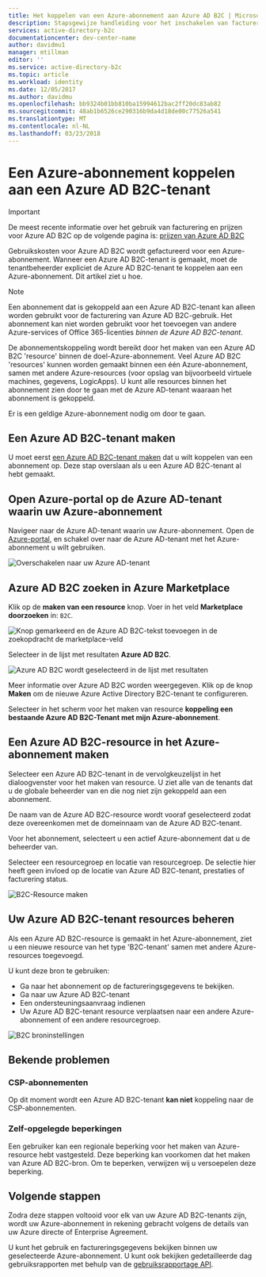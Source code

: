 ```yaml
---
title: Het koppelen van een Azure-abonnement aan Azure AD B2C | Microsoft Docs
description: Stapsgewijze handleiding voor het inschakelen van facturering voor Azure AD B2C-tenant in een Azure-abonnement.
services: active-directory-b2c
documentationcenter: dev-center-name
author: davidmu1
manager: mtillman
editor: ''
ms.service: active-directory-b2c
ms.topic: article
ms.workload: identity
ms.date: 12/05/2017
ms.author: davidmu
ms.openlocfilehash: bb9324b01bb810ba15994612bac2ff20dc83ab82
ms.sourcegitcommit: 48ab1b6526ce290316b9da4d18de00c77526a541
ms.translationtype: MT
ms.contentlocale: nl-NL
ms.lasthandoff: 03/23/2018
---
```

# <a name="linking-an-azure-subscription-to-an-azure-ad-b2c-tenant"></a>Een Azure-abonnement koppelen aan een Azure AD B2C-tenant

> [!IMPORTANT]
> De meest recente informatie over het gebruik van facturering en prijzen voor Azure AD B2C op de volgende pagina is: [prijzen van Azure AD B2C](https://azure.microsoft.com/pricing/details/active-directory-b2c/)

Gebruikskosten voor Azure AD B2C wordt gefactureerd voor een Azure-abonnement. Wanneer een Azure AD B2C-tenant is gemaakt, moet de tenantbeheerder expliciet de Azure AD B2C-tenant te koppelen aan een Azure-abonnement. Dit artikel ziet u hoe.

> [!NOTE]
> Een abonnement dat is gekoppeld aan een Azure AD B2C-tenant kan alleen worden gebruikt voor de facturering van Azure AD B2C-gebruik. Het abonnement kan niet worden gebruikt voor het toevoegen van andere Azure-services of Office 365-licenties *binnen de Azure AD B2C-tenant*.

 De abonnementskoppeling wordt bereikt door het maken van een Azure AD B2C 'resource' binnen de doel-Azure-abonnement. Veel Azure AD B2C 'resources' kunnen worden gemaakt binnen een één Azure-abonnement, samen met andere Azure-resources (voor opslag van bijvoorbeeld virtuele machines, gegevens, LogicApps). U kunt alle resources binnen het abonnement zien door te gaan met de Azure AD-tenant waaraan het abonnement is gekoppeld.

Er is een geldige Azure-abonnement nodig om door te gaan.

## <a name="create-an-azure-ad-b2c-tenant"></a>Een Azure AD B2C-tenant maken

U moet eerst [een Azure AD B2C-tenant maken](active-directory-b2c-get-started.md) dat u wilt koppelen van een abonnement op. Deze stap overslaan als u een Azure AD B2C-tenant al hebt gemaakt.

## <a name="open-azure-portal-in-the-azure-ad-tenant-that-shows-your-azure-subscription"></a>Open Azure-portal op de Azure AD-tenant waarin uw Azure-abonnement

Navigeer naar de Azure AD-tenant waarin uw Azure-abonnement. Open de [Azure-portal](https://portal.azure.com), en schakel over naar de Azure AD-tenant met het Azure-abonnement u wilt gebruiken.

![Overschakelen naar uw Azure AD-tenant](./media/active-directory-b2c-how-to-enable-billing/SelectAzureADTenant.png)

## <a name="find-azure-ad-b2c-in-the-azure-marketplace"></a>Azure AD B2C zoeken in Azure Marketplace

Klik op de **maken van een resource** knop. Voer in het veld **Marketplace doorzoeken** in: `B2C`.

![Knop gemarkeerd en de Azure AD B2C-tekst toevoegen in de zoekopdracht de marketplace-veld](../../includes/media/active-directory-b2c-create-tenant/find-azure-ad-b2c.png)

Selecteer in de lijst met resultaten **Azure AD B2C**.

![Azure AD B2C wordt geselecteerd in de lijst met resultaten](../../includes/media/active-directory-b2c-create-tenant/find-azure-ad-b2c-result.png)

Meer informatie over Azure AD B2C worden weergegeven. Klik op de knop **Maken** om de nieuwe Azure Active Directory B2C-tenant te configureren.

Selecteer in het scherm voor het maken van resource **koppeling een bestaande Azure AD B2C-Tenant met mijn Azure-abonnement**.

## <a name="create-an-azure-ad-b2c-resource-within-the-azure-subscription"></a>Een Azure AD B2C-resource in het Azure-abonnement maken

Selecteer een Azure AD B2C-tenant in de vervolgkeuzelijst in het dialoogvenster voor het maken van resource. U ziet alle van de tenants dat u de globale beheerder van en die nog niet zijn gekoppeld aan een abonnement.

De naam van de Azure AD B2C-resource wordt vooraf geselecteerd zodat deze overeenkomen met de domeinnaam van de Azure AD B2C-tenant.

Voor het abonnement, selecteert u een actief Azure-abonnement dat u de beheerder van.

Selecteer een resourcegroep en locatie van resourcegroep. De selectie hier heeft geen invloed op de locatie van Azure AD B2C-tenant, prestaties of facturering status.

![B2C-Resource maken](./media/active-directory-b2c-how-to-enable-billing/createresourceb2c.png)

## <a name="manage-your-azure-ad-b2c-tenant-resources"></a>Uw Azure AD B2C-tenant resources beheren

Als een Azure AD B2C-resource is gemaakt in het Azure-abonnement, ziet u een nieuwe resource van het type 'B2C-tenant' samen met andere Azure-resources toegevoegd.

U kunt deze bron te gebruiken:

- Ga naar het abonnement op de factureringsgegevens te bekijken.
- Ga naar uw Azure AD B2C-tenant
- Een ondersteuningsaanvraag indienen
- Uw Azure AD B2C-tenant resource verplaatsen naar een andere Azure-abonnement of een andere resourcegroep.

![B2C broninstellingen](./media/active-directory-b2c-how-to-enable-billing/b2cresourcesettings.png)

## <a name="known-issues"></a>Bekende problemen

### <a name="csp-subscriptions"></a>CSP-abonnementen

Op dit moment wordt een Azure AD B2C-tenant **kan niet** koppeling naar de CSP-abonnementen.

### <a name="self-imposed-restrictions"></a>Zelf-opgelegde beperkingen

Een gebruiker kan een regionale beperking voor het maken van Azure-resource hebt vastgesteld. Deze beperking kan voorkomen dat het maken van Azure AD B2C-bron. Om te beperken, verwijzen wij u versoepelen deze beperking.

## <a name="next-steps"></a>Volgende stappen

Zodra deze stappen voltooid voor elk van uw Azure AD B2C-tenants zijn, wordt uw Azure-abonnement in rekening gebracht volgens de details van uw Azure directe of Enterprise Agreement.

U kunt het gebruik en factureringsgegevens bekijken binnen uw geselecteerde Azure-abonnement. U kunt ook bekijken gedetailleerde dag gebruiksrapporten met behulp van de [gebruiksrapportage API](active-directory-b2c-reference-usage-reporting-api.md).
